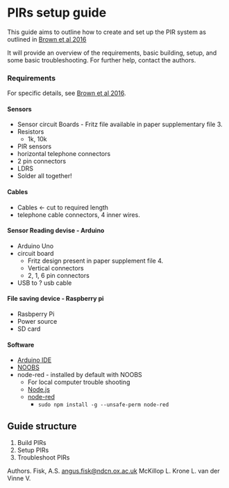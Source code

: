 # PIRs setup guide 

This guide aims to outline how to create and set up the 
PIR system as outlined in 
[Brown et al 2016](https://wellcomeopenresearch.org/articles/1-2/v2)

It will provide an overview of the requirements, basic building, 
setup, and some basic troubleshooting. 
For further help, contact the authors. 

### Requirements  

For specific details, see 
[Brown et al 2016](https://wellcomeopenresearch.org/articles/1-2/v2).

####  Sensors  
- Sensor circuit Boards - Fritz file available in paper 
supplementary file 3.  
- Resistors  
  - 1k, 10k  
- PIR sensors  
- horizontal telephone connectors  
- 2 pin connectors  
- LDRS  
- Solder all together!  
#### Cables 
- Cables <- cut to required length  
- telephone cable connectors, 4 inner wires. 
#### Sensor Reading devise - Arduino 
- Arduino Uno  
- circuit board  
  - Fritz design present in paper supplement file 4.  
  - Vertical connectors  
  - 2, 1, 6 pin connectors  
- USB to ? usb cable  
#### File saving device - Raspberry pi  
- Rasbperry Pi  
- Power source  
- SD card   
#### Software 
- [Arduino IDE](https://www.arduino.cc/en/Main/Software)   
- [NOOBS](https://www.raspberrypi.org/downloads/noobs/)  
- node-red - installed by default with NOOBS  
  - For local computer trouble shooting  
  - [Node.js](https://nodejs.org/en/)  
  - [node-red](https://nodered.org/docs/getting-started/installation)  
    - `sudo npm install -g --unsafe-perm node-red`

## Guide structure  

1. Build PIRs  
2. Setup PIRs  
3. Troubleshoot PIRs 


Authors.
Fisk, A.S. angus.fisk@ndcn.ox.ac.uk
McKillop L.
Krone L.
van der Vinne V. 
